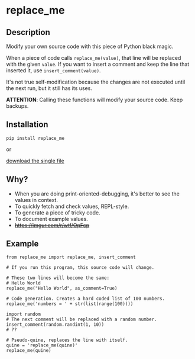 # replace_me

## Description

Modify your own source code with this piece of Python black magic.

When a piece of code calls `replace_me(value)`, that line will be replaced with the given `value`. If you want to insert a comment and keep the line that inserted it, use `insert_comment(value)`.

It's not true self-modification because the changes are not executed until the next run, but it still has its uses.

**ATTENTION**: Calling these functions will modify your source code. Keep backups.

## Installation

```
pip install replace_me
```

or

[download the single file](https://raw.githubusercontent.com/boppreh/replace_me/master/replace_me.py)

## Why?

- When you are doing print-oriented-debugging, it's better to see the values in context.
- To quickly fetch and check values, REPL-style.
- To generate a piece of tricky code.
- To document example values.
- ~~https://imgur.com/r/wtf/OpFcp~~

## Example

```
from replace_me import replace_me, insert_comment

# If you run this program, this source code will change.

# These two lines will become the same:
# Hello World
replace_me("Hello World", as_comment=True)

# Code generation. Creates a hard coded list of 100 numbers.
replace_me('numbers = ' + str(list(range(100))))

import random
# The next comment will be replaced with a random number.
insert_comment(random.randint(1, 10))
# ??

# Pseudo-quine, replaces the line with itself.
quine = 'replace_me(quine)'
replace_me(quine)
```
